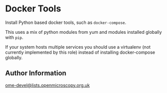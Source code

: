 Docker Tools
============

Install Python based docker tools, such as `docker-compose`.

This uses a mix of python modules from yum and modules installed globally with `pip`.

If your system hosts multiple services you should use a virtualenv (not currently implemented by this role) instead of installing docker-compose globally.


Author Information
------------------

ome-devel@lists.openmicroscopy.org.uk
